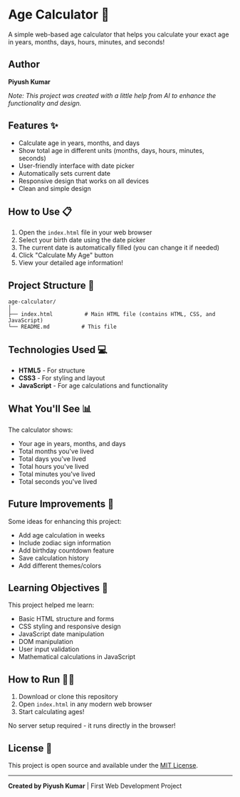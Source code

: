 # Age Calculator 🎂

A simple web-based age calculator that helps you calculate your exact age in years, months, days, hours, minutes, and seconds!

## Author
**Piyush Kumar**

*Note: This project was created with a little help from AI to enhance the functionality and design.*

## Features ✨

- Calculate age in years, months, and days
- Show total age in different units (months, days, hours, minutes, seconds)
- User-friendly interface with date picker
- Automatically sets current date
- Responsive design that works on all devices
- Clean and simple design

## How to Use 📋

1. Open the `index.html` file in your web browser
2. Select your birth date using the date picker
3. The current date is automatically filled (you can change it if needed)
4. Click "Calculate My Age" button
5. View your detailed age information!

## Project Structure 📁

```
age-calculator/
│
├── index.html          # Main HTML file (contains HTML, CSS, and JavaScript)
└── README.md          # This file
```

## Technologies Used 💻

- **HTML5** - For structure
- **CSS3** - For styling and layout
- **JavaScript** - For age calculations and functionality

## What You'll See 📊

The calculator shows:
- Your age in years, months, and days
- Total months you've lived
- Total days you've lived  
- Total hours you've lived
- Total minutes you've lived
- Total seconds you've lived

## Future Improvements 🚀

Some ideas for enhancing this project:
- Add age calculation in weeks
- Include zodiac sign information
- Add birthday countdown feature
- Save calculation history
- Add different themes/colors

## Learning Objectives 📖

This project helped me learn:
- Basic HTML structure and forms
- CSS styling and responsive design
- JavaScript date manipulation
- DOM manipulation
- User input validation
- Mathematical calculations in JavaScript

## How to Run 🏃‍♂️

1. Download or clone this repository
2. Open `index.html` in any modern web browser
3. Start calculating ages!

No server setup required - it runs directly in the browser!

## License 📄

This project is open source and available under the [MIT License](LICENSE).

---

**Created by Piyush Kumar** | First Web Development Project
